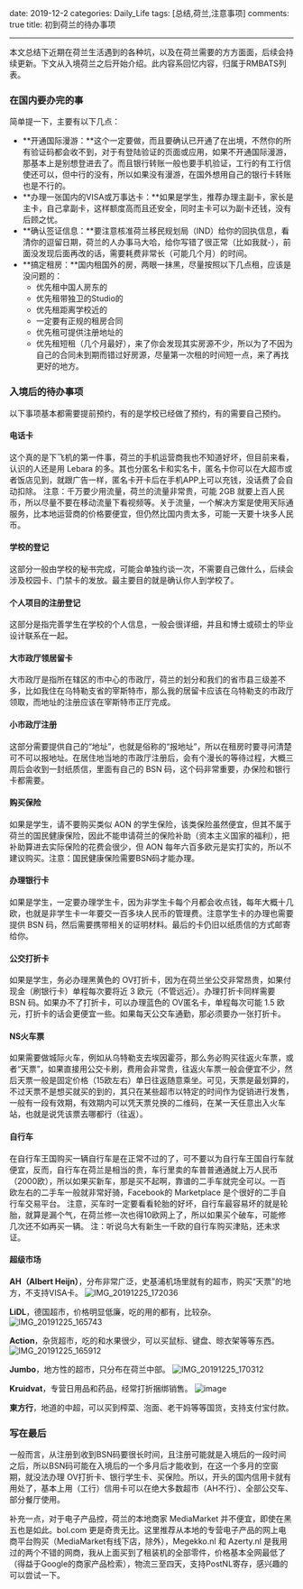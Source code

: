 date: 2019-12-2
categories: Daily_Life
tags: [总结,荷兰,注意事项]
comments: true
title: 初到荷兰的待办事项


---

本文总结下近期在荷兰生活遇到的各种坑，以及在荷兰需要的方方面面，后续会持续更新。下文从入境荷兰之后开始介绍。此内容系回忆内容，归属于RMBATS列表。


### **在国内要办完的事**

简单提一下，主要有以下几点：

- **开通国际漫游：**这个一定要做，而且要确认已开通了在出境，不然你的所有验证码都会收不到，对于有登陆验证的页面或应用，如果不开通国际漫游，那基本上是别想登进去了。而且银行转账一般也要手机验证，工行的有工行信使还可以，但中行的没有，所以如果没有漫游，在国外想用自己的银行卡转账也是不行的。
- **办理一张国内的VISA或万事达卡：**如果是学生，推荐办理主副卡，家长是主卡，自己拿副卡，这样额度高而且还安全，同时主卡可以为副卡还钱，没有后顾之忧。
- **确认签证信息：**要注意核准荷兰移民规划局（IND）给你的回执信息，看清你的逗留日期，荷兰的人办事马大哈，给你写错了很正常（比如我就-），前面没发现后面再改的话，需要耗费非常长（可能几个月）的时间。
- **搞定租房：**国内租国外的房，两眼一抹黑，尽量按照以下几点租，应该是没问题的：
    - 优先租中国人房东的
    - 优先租带独卫的Studio的
    - 优先租距离学校近的
    - 一定要有正规的租房合同
    - 优先租可提供注册地址的
    - 优先租短租（几个月最好），来了你会发现其实房源不少，所以为了不因为自己的合同未到期而错过好房源，尽量第一次租的时间短一点，来了再找更好的地方。

### **入境后的待办事项**

以下事项基本都需要提前预约，有的是学校已经做了预约，有的需要自己预约。

#### **电话卡**

这个真的是下飞机的第一件事，荷兰的手机运营商我也不知道好坏，但目前来看，认识的人还是用 Lebara 的多。其也分匿名卡和实名卡，匿名卡你可以在大超市或者饭店见到，就跟广告一样，匿名卡开卡后在手机APP上可以充钱，没话费了会自动扣除。
注意：千万要少用流量，荷兰的流量非常贵，可能 2GB 就要上百人民币，所以尽量不要在移动流量下看视频等。关于流量，一个解决方案是使用天际通服务，比本地运营商的价格要便宜，但仍然比国内贵太多，可能一天要十块多人民币。

#### **学校的登记**

这部分一般由学校的秘书完成，可能会单独约谈一次，不需要自己做什么，后续会涉及校园卡、门禁卡的发放。最主要目的就是确认你人到学校了。

#### **个人项目的注册登记**

这部分是指完善学生在学校的个人信息，一般会很详细，并且和博士或硕士的毕业设计联系在一起。

#### **大市政厅领居留卡**

大市政厅是指所在辖区的市中心的市政厅，荷兰的划分和我们的省市县三级差不多，比如我住在乌特勒支省的宰斯特市，那么我的居留卡应该在乌特勒支的市政厅领取，而地址的注册应该在宰斯特市正厅完成。

#### **小市政厅注册**

这部分需要提供自己的“地址”，也就是俗称的“报地址”，所以在租房时要寻问清楚可不可以报地址。在居住地当地的市政厅注册后，会有个漫长的等待过程，大概三周后会收到一封纸质信，里面有自己的 BSN 码，这个码非常重要，办保险和银行卡都需要。

#### **购买保险**

如果是学生，请不要购买类似 AON 的学生保险，该类保险虽然便宜，但其不属于荷兰的国民健康保险，因此不能申请荷兰的保险补助（资本主义国家的福利），把补助算进去实际保险的花费会很少，但 AON 每年六百多欧元是实打实的，所以不建议购买。注意：国民健康保险需要BSN码才能办理。

#### **办理银行卡**

如果是学生，一定要办理学生卡，因为非学生卡每个月都会收点钱，每年大概十几欧，也就是非学生卡一年要交一百多块人民币的管理费。注意学生卡的办理也需要提供 BSN 码，然后需要携带相关的证明材料。最后的卡仍旧以纸质信的方式邮寄给你。

#### **公交打折卡**

如果是学生，务必办理黑黄色的 OV打折卡，因为在荷兰坐公交非常昂贵，如果付现金（刷银行卡）单程每次要将近 3 欧元（不管远近）。办理打折卡同样需要 BSN 码。如果办不了打折卡，可以办理蓝色的 OV匿名卡，单程每次可能 1.5 欧元，打折卡的话会更便宜一些。如果每天公交车通勤，那必须要办一张打折卡。

#### **NS火车票**

如果需要做城际火车，例如从乌特勒支去埃因霍芬，那么务必购买往返火车票，或者“天票”，如果直接用公交卡刷，费用会非常贵，往返火车票一般会便宜不少，然后天票一般是固定价格（15欧左右）单日往返随意乘坐。可见，天票是最划算的，不过天票不是想买就买的到的，其只在某些超市以特定的时间作为促销进行发售，一般有一段有效期，有效期内可以凭天票兑换的二维码，在某一天任意出入火车站，也就是说凭该票去哪都行（往返）。

#### **自行车**

在自行车王国购买一辆自行车是在正常不过的了，可不要以为自行车王国自行车就便宜，反而，自行车在荷兰是相当的贵，车行里卖的车普普通通就上万人民币（2000欧），所以如果买新车，那是买不起啊，靠谱的二手车就完全可以。一百欧左右的二手车一般就非常好骑，Facebook的 Marketplace 是个很好的二手自行车交易平台。
注意，买车时一定要看看轮胎的好坏，自行车最容易坏的就是轮胎，就算是漏个气，在荷兰修一次也得10欧网上了，所以如果买个破车，可能修几次还不如再买一辆。
注：听说乌大有新生一千欧的自行车购买津贴，还未求证。

#### **超级市场**

**AH（Albert Heijn）**，分布非常广泛，史基浦机场里就有的超市，购买“天票”的地方，不支持VISA卡。
![IMG_20191225_172036](//tva2.sinaimg.cn/large/006YHUzUgy1ga9q5b0vw1j32tc1aonpd.jpg)

**LiDL**，德国超市，价格明显低廉，吃的用的都有，比较杂。
![IMG_20191225_165743](//tvax2.sinaimg.cn/large/006YHUzUgy1ga9q5glh0kj32tc1aoe81.jpg)

**Action**，杂货超市，吃的和水果很少，可以买鼠标、键盘、晾衣架等等东西。
![IMG_20191225_165912](//tva3.sinaimg.cn/large/006YHUzUgy1ga9q5f7iquj32tc1ao7wh.jpg)

**Jumbo**，地方性的超市，只分布在荷兰中部。
![IMG_20191225_170312](//tvax1.sinaimg.cn/large/006YHUzUgy1ga9q5e0s2vj32tc1aou0x.jpg)

**Kruidvat**，专营日用品和药品，经常打折捆绑销售。
![image](//tva1.sinaimg.cn/large/006YHUzUgy1gaj5t3xv3ij31ad0jsnpe.jpg)

**東方行**，地道的中超，可以买到榨菜、泡面、老干妈等等国货，支持支付宝付款。


### **写在最后**

一般而言，从注册到收到BSN码要很长时间，且注册可能就是入境后的一段时间之后，所以BSN码可能在入境后的一个多月后才能收到，在这一个多月的空窗期，就没法办理 OV打折卡、银行学生卡、买保险。所以，开头的国内信用卡就有用处了，基本上用（工行）信用卡可以在绝大多数超市（AH不行）、全部公交车、部分餐厅使用。

补充一点，对于电子产品控，荷兰的本地商家 MediaMarket 并不便宜，即使在黑五也是如此。bol.com 更是奇贵无比。这里推荐从本地的专营电子产品的网上电商平台购买（MediaMarket有线下店，除外），Megekko.nl 和 Azerty.nl 是我用过的两个不错的网商，我从上面买到了租装机的全部零件，价格基本全网最低了（得益于Google的商家产品检索），物流三至四天，支持PostNL寄存，感兴趣的可以尝试一下。









